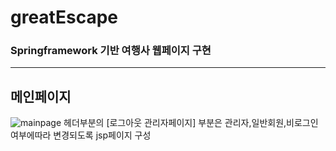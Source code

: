 # greatEscape
### Springframework 기반 여행사 웹페이지 구현
****

## 메인페이지
![mainpage](https://user-images.githubusercontent.com/107594290/189569907-562287e8-b8be-4efc-b32d-7726eb0d78c2.png)
헤더부분의 [로그아웃 관리자페이지] 부분은 관리자,일반회원,비로그인 여부에따라 변경되도록 jsp페이지 구성
